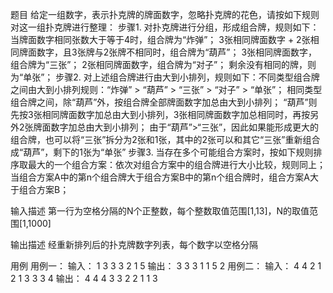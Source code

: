 题目
给定一组数字，表示扑克牌的牌面数字，忽略扑克牌的花色，请按如下规则对这一组扑克牌进行整理：
步骤1. 对扑克牌进行分组，形成组合牌，规则如下：当牌面数字相同张数大于等于4时，组合牌为“炸弹”； 3张相同牌面数字 + 2张相同牌面数字，且3张牌与2张牌不相同时，组合牌为“葫芦”； 3张相同牌面数字，组合牌为“三张”； 2张相同牌面数字，组合牌为“对子”； 剩余没有相同的牌，则为“单张”； 
步骤2. 对上述组合牌进行由大到小排列，规则如下：不同类型组合牌之间由大到小排列规则：“炸弹” > “葫芦” > “三张” > “对子” > “单张”； 相同类型组合牌之间，除“葫芦”外，按组合牌全部牌面数字加总由大到小排列； “葫芦”则先按3张相同牌面数字加总由大到小排列，3张相同牌面数字加总相同时，再按另外2张牌面数字加总由大到小排列； 由于“葫芦”>“三张”，因此如果能形成更大的组合牌，也可以将“三张”拆分为2张和1张，其中的2张可以和其它“三张”重新组合成“葫芦”，剩下的1张为“单张” 
步骤3. 当存在多个可能组合方案时，按如下规则排序取最大的一个组合方案：依次对组合方案中的组合牌进行大小比较，规则同上； 当组合方案A中的第n个组合牌大于组合方案B中的第n个组合牌时，组合方案A大于组合方案B；

输入描述
第一行为空格分隔的N个正整数，每个整数取值范围[1,13]，N的取值范围[1,1000]

输出描述
经重新排列后的扑克牌数字列表，每个数字以空格分隔

用例
用例一：
输入：
1 3 3 3 2 1 5
输出：
3 3 3 1 1 5 2
用例二：
输入：
4 4 2 1 2 1 3 3 3 4
输出：
4 4 4 3 3 2 2 1 1 3